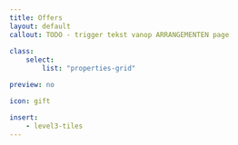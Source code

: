 ```yaml
---
title: Offers
layout: default
callout: TODO - trigger tekst vanop ARRANGEMENTEN page
    
class:
    select: 
        list: "properties-grid"

preview: no

icon: gift

insert:
    - level3-tiles
---
```

